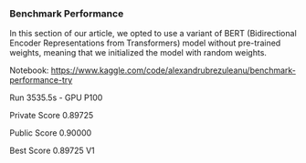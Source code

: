 ### Benchmark Performance

In this section of our article, we opted to use a variant of BERT (Bidirectional Encoder Representations from Transformers) model without pre-trained weights, meaning that we initialized the model with random weights.

Notebook: https://www.kaggle.com/code/alexandrubrezuleanu/benchmark-performance-try

Run
3535.5s - GPU P100

Private Score
0.89725

Public Score
0.90000

Best Score
0.89725 V1
